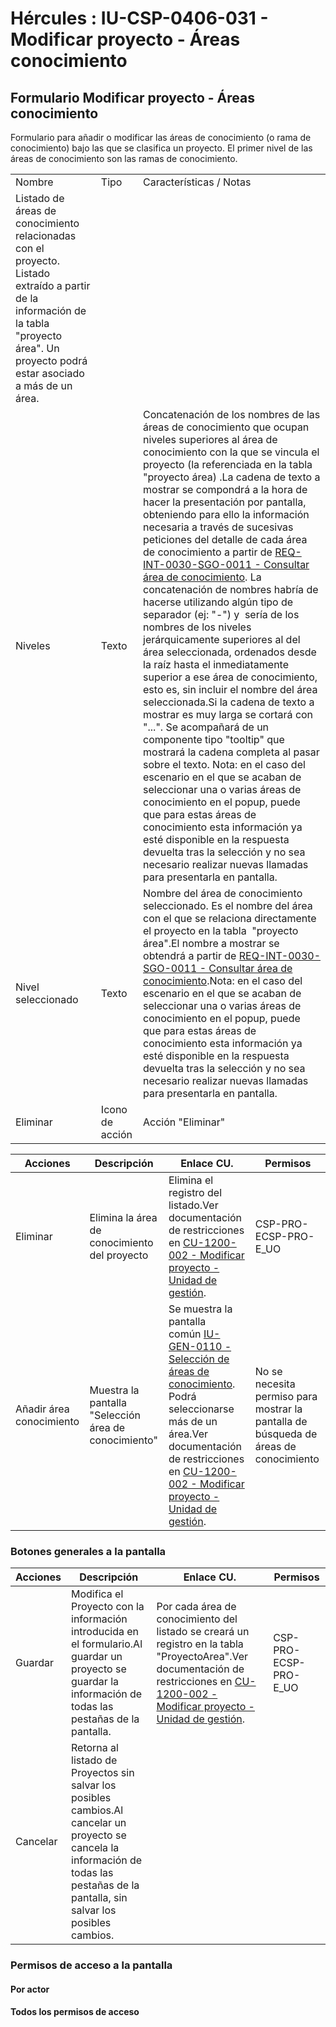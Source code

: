 # Hércules : IU\-CSP\-0406\-031 \- Modificar proyecto \- Áreas conocimiento



## Formulario Modificar proyecto \- Áreas conocimiento

Formulario para añadir o modificar las áreas de conocimiento (o rama de conocimiento) bajo las que se clasifica un proyecto. El primer nivel de las áreas de conocimiento son las ramas de conocimiento.



|  | | |
| --- | --- | --- |
| Nombre | Tipo | Características / Notas |
| Listado de áreas de conocimiento relacionadas con el proyecto. Listado extraído a partir de la información de la tabla "proyecto área". Un proyecto podrá estar asociado a más de un área. | | |
| Niveles | Texto | Concatenación de los nombres de las áreas de conocimiento que ocupan niveles superiores al área de conocimiento con la que se vincula el proyecto (la referenciada en la tabla "proyecto área) .La cadena de texto a mostrar se compondrá a la hora de hacer la presentación por pantalla, obteniendo para ello la información necesaria a través de sucesivas peticiones del detalle de cada área de conocimiento a partir de [REQ\-INT\-0030\-SGO\-0011 \- Consultar área de conocimiento](/hercules/sgi-sistema-de-gestion-de-investigacion/requisitos-y-analisis-funcional/analisis-funcional-sgi-hercules/gen-aspectos-generales/int-requisitos-de-integracion/req-int-0030-sgo-integracion-con-sistema-de-gestion-de-la-estructura-organica/req-int-0030-sgo-0011-consultar-area-de-conocimiento.md "/hercules/sgi-sistema-de-gestion-de-investigacion/requisitos-y-analisis-funcional/analisis-funcional-sgi-hercules/gen-aspectos-generales/int-requisitos-de-integracion/req-int-0030-sgo-integracion-con-sistema-de-gestion-de-la-estructura-organica/req-int-0030-sgo-0011-consultar-area-de-conocimiento.md"). La concatenación de nombres habría de hacerse utilizando algún tipo de separador (ej: "\-") y  sería de los nombres de los niveles jerárquicamente superiores al del área seleccionada, ordenados desde la raíz hasta el inmediatamente superior a ese área de conocimiento, esto es, sin incluir el nombre del área seleccionada.Si la cadena de texto a mostrar es muy larga se cortará con "...". Se acompañará de un componente tipo "tooltip" que mostrará la cadena completa al pasar sobre el texto. Nota: en el caso del escenario en el que se acaban de seleccionar una o varias áreas de conocimiento en el popup, puede que para estas áreas de conocimiento esta información ya esté disponible en la respuesta devuelta tras la selección y no sea necesario realizar nuevas llamadas para presentarla en pantalla. |
| Nivel seleccionado | Texto | Nombre del área de conocimiento seleccionado. Es el nombre del área con el que se relaciona directamente el proyecto en la tabla  "proyecto área".El nombre a mostrar se obtendrá a partir de [REQ\-INT\-0030\-SGO\-0011 \- Consultar área de conocimiento](/hercules/sgi-sistema-de-gestion-de-investigacion/requisitos-y-analisis-funcional/analisis-funcional-sgi-hercules/gen-aspectos-generales/int-requisitos-de-integracion/req-int-0030-sgo-integracion-con-sistema-de-gestion-de-la-estructura-organica/req-int-0030-sgo-0011-consultar-area-de-conocimiento.md "/hercules/sgi-sistema-de-gestion-de-investigacion/requisitos-y-analisis-funcional/analisis-funcional-sgi-hercules/gen-aspectos-generales/int-requisitos-de-integracion/req-int-0030-sgo-integracion-con-sistema-de-gestion-de-la-estructura-organica/req-int-0030-sgo-0011-consultar-area-de-conocimiento.md").Nota: en el caso del escenario en el que se acaban de seleccionar una o varias áreas de conocimiento en el popup, puede que para estas áreas de conocimiento esta información ya esté disponible en la respuesta devuelta tras la selección y no sea necesario realizar nuevas llamadas para presentarla en pantalla. |
| Eliminar | Icono de acción | Acción "Eliminar" |



| Acciones | Descripción | Enlace CU. | Permisos |
| --- | --- | --- | --- |
| Eliminar | Elimina la área de conocimiento del proyecto | Elimina el registro del listado.Ver documentación de restricciones en [CU\-1200\-002 \- Modificar proyecto \- Unidad de gestión](https://confluence.um.es/confluence/pages/viewpage.action?pageId=100764578 "https://confluence.um.es/confluence/pages/viewpage.action?pageId=100764578"). | CSP\-PRO\-ECSP\-PRO\-E\_UO |
| Añadir área conocimiento | Muestra la pantalla "Selección área de conocimiento" | Se muestra la pantalla común [IU\-GEN\-0110 \- Selección de áreas de conocimiento](/hercules/sgi-sistema-de-gestion-de-investigacion/requisitos-y-analisis-funcional/analisis-funcional-sgi-hercules/gen-aspectos-generales/sha-buscadores-y-listados-comunes/iu-gen-0110-seleccion-de-areas-de-conocimiento.md "/hercules/sgi-sistema-de-gestion-de-investigacion/requisitos-y-analisis-funcional/analisis-funcional-sgi-hercules/gen-aspectos-generales/sha-buscadores-y-listados-comunes/iu-gen-0110-seleccion-de-areas-de-conocimiento.md"). Podrá seleccionarse más de un área.Ver documentación de restricciones en [CU\-1200\-002 \- Modificar proyecto \- Unidad de gestión](https://confluence.um.es/confluence/pages/viewpage.action?pageId=100764578 "https://confluence.um.es/confluence/pages/viewpage.action?pageId=100764578"). | No se necesita permiso para mostrar la pantalla de búsqueda de áreas de conocimiento |

### Botones generales a la pantalla



| Acciones | Descripción | Enlace CU. | Permisos |
| --- | --- | --- | --- |
| Guardar | Modifica el Proyecto con la información introducida en el formulario.Al guardar un proyecto se guardar la información de todas las pestañas de la pantalla. | Por cada área de conocimiento del listado se creará un registro en la tabla "ProyectoArea".Ver documentación de restricciones en [CU\-1200\-002 \- Modificar proyecto \- Unidad de gestión](https://confluence.um.es/confluence/pages/viewpage.action?pageId=100764578 "https://confluence.um.es/confluence/pages/viewpage.action?pageId=100764578"). | CSP\-PRO\-ECSP\-PRO\-E\_UO |
| Cancelar | Retorna al listado de Proyectos sin salvar los posibles cambios.Al cancelar un proyecto se cancela la información de todas las pestañas de la pantalla, sin salvar los posibles cambios. |  |  |

### Permisos de acceso a la pantalla

#### Por actor

#### Todos los permisos de acceso




